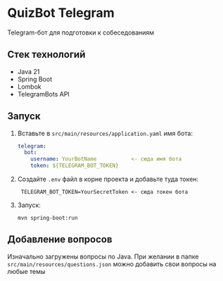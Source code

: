 

# QuizBot Telegram

Telegram-бот для подготовки к собеседованиям

## Стек технологий
- Java 21
- Spring Boot
- Lombok
- TelegramBots API

## Запуск
1. Вставьте в `src/main/resources/application.yaml` имя бота:
   ```yaml
   telegram:
     bot:
       username: YourBotName           <- сюда имя бота
       token: ${TELEGRAM_BOT_TOKEN}
2. Создайте `.env` файл в корне проекта и добавьте туда токен:
   ```angular2html
    TELEGRAM_BOT_TOKEN=YourSecretToken <- сюда токен бота
    ```

3. Запуск:
    ```angular2html 
    mvn spring-boot:run
    ```

## Добавление вопросов

Изначально загружены вопросы по Java. При желании в папке `src/main/resources/questions.json` можно добавить свои вопросы на любые темы